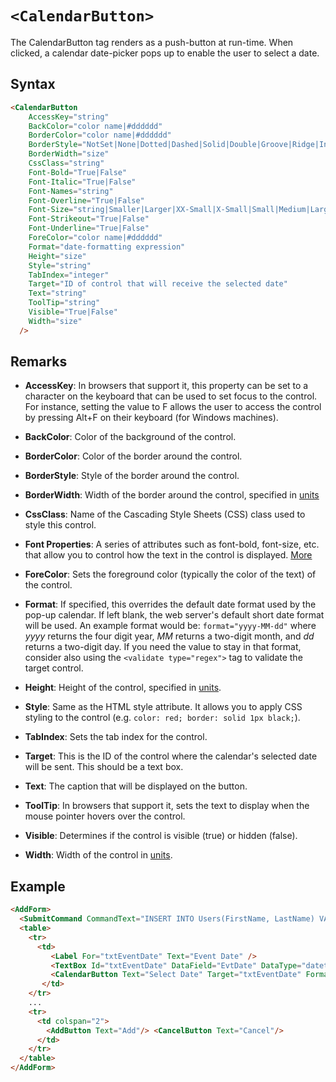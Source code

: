 # `<CalendarButton>`

The CalendarButton tag renders as a push-button at run-time. When clicked, a calendar date-picker pops up to enable the user to select a date.

## Syntax
```html
<CalendarButton
    AccessKey="string"   
    BackColor="color name|#dddddd"
    BorderColor="color name|#dddddd"
    BorderStyle="NotSet|None|Dotted|Dashed|Solid|Double|Groove|Ridge|Inset|Outset"
    BorderWidth="size"
    CssClass="string"
    Font-Bold="True|False"
    Font-Italic="True|False"
    Font-Names="string"
    Font-Overline="True|False"
    Font-Size="string|Smaller|Larger|XX-Small|X-Small|Small|Medium|Large|X-Large|XX-Large"
    Font-Strikeout="True|False"
    Font-Underline="True|False"
    ForeColor="color name|#dddddd"
    Format="date-formatting expression"
    Height="size"
    Style="string"
    TabIndex="integer"
    Target="ID of control that will receive the selected date"
    Text="string"
    ToolTip="string"
    Visible="True|False"
    Width="size"
  /> 
```

## Remarks

*   **AccessKey**: In browsers that support it, this property can be set to a character on the keyboard that can be used to set focus to the control. For instance, setting the value to F allows the user to access the control by pressing Alt+F on their keyboard (for Windows machines).  

*   **BackColor**: Color of the background of the control.  

*   **BorderColor**: Color of the border around the control.  

*   **BorderStyle**: Style of the border around the control.  

*   **BorderWidth**: Width of the border around the control, specified in [units](../unit-types.md)
*   **CssClass**: Name of the Cascading Style Sheets (CSS) class used to style this control.  

*   **Font Properties**: A series of attributes such as font-bold, font-size, etc. that allow you to control how the text in the control is displayed. [More](../font-properties.md)
*   **ForeColor**: Sets the foreground color (typically the color of the text) of the control.  

*   **Format**: If specified, this overrides the default date format used by the pop-up calendar. If left blank, the web server's default short date format will be used. An example format would be: `format="yyyy-MM-dd"` where _yyyy_ returns the four digit year, _MM_ returns a two-digit month, and _dd_ returns a two-digit day. If you need the value to stay in that format, consider also using the `<validate type="regex">` tag to validate the target control.  

*   **Height**: Height of the control, specified in [units](../unit-types.md).  

*   **Style**: Same as the HTML style attribute. It allows you to apply CSS styling to the control (e.g. `color: red; border: solid 1px black;`).  

*   **TabIndex**: Sets the tab index for the control.  

*   **Target**: This is the ID of the control where the calendar's selected date will be sent. This should be a text box.  

*   **Text**: The caption that will be displayed on the button.  

*   **ToolTip**: In browsers that support it, sets the text to display when the mouse pointer hovers over the control.  

*   **Visible**: Determines if the control is visible (true) or hidden (false).  

*   **Width**: Width of the control in [units](../unit-types.md).  



## Example
```html {8}
<AddForm>  
  <SubmitCommand CommandText="INSERT INTO Users(FirstName, LastName) VALUES(@FirstName, @LastName)" />  
  <table>  
    <tr>  
      <td>  
         <Label For="txtEventDate" Text="Event Date" />  
         <TextBox Id="txtEventDate" DataField="EvtDate" DataType="datetime" />  
         <CalendarButton Text="Select Date" Target="txtEventDate" Format="yyyy-MM-dd" />  
       </td>  
    </tr>  
    ...  
    <tr>  
      <td colspan="2">  
        <AddButton Text="Add"/> <CancelButton Text="Cancel"/>  
      </td>  
    </tr>  
  </table>  
</AddForm>
```
